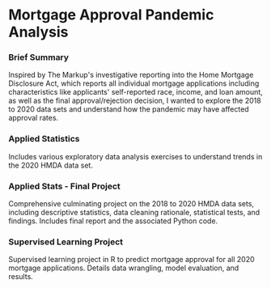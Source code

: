 # Mortgage Approval Pandemic Analysis

### Brief Summary
Inspired by The Markup's investigative reporting into the Home Mortgage Disclosure Act, which reports all individual mortgage applications including characteristics like applicants' self-reported race, income, and loan amount, as well as the final approval/rejection decision, I wanted to explore the 2018 to 2020 data sets and understand how the pandemic may have affected approval rates.

### Applied Statistics
Includes various exploratory data analysis exercises to understand trends in the 2020 HMDA data set.

### Applied Stats - Final Project
Comprehensive culminating project on the 2018 to 2020 HMDA data sets, including descriptive statistics, data cleaning rationale, statistical tests, and findings.  Includes final report and the associated Python code.

### Supervised Learning Project

Supervised learning project in R to predict mortgage approval for all 2020 mortgage applications.  Details data wrangling, model evaluation, and results.
